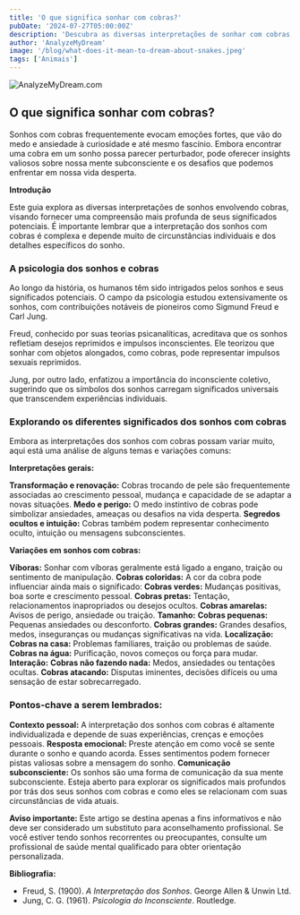 ```yaml
---
title: 'O que significa sonhar com cobras?'
pubDate: '2024-07-27T05:00:00Z'
description: 'Descubra as diversas interpretações de sonhar com cobras, desde simbolizar uma ameaça até representar uma transformação pessoal.'
author: 'AnalyzeMyDream'
image: '/blog/what-does-it-mean-to-dream-about-snakes.jpeg'
tags: ['Animais']
---
```


![AnalyzeMyDream.com](/blog/what-does-it-mean-to-dream-about-snakes.jpeg)

## O que significa sonhar com cobras?

Sonhos com cobras frequentemente evocam emoções fortes, que vão do medo e ansiedade à curiosidade e até mesmo fascínio. Embora encontrar uma cobra em um sonho possa parecer perturbador, pode oferecer insights valiosos sobre nossa mente subconsciente e os desafios que podemos enfrentar em nossa vida desperta.

**Introdução**

Este guia explora as diversas interpretações de sonhos envolvendo cobras, visando fornecer uma compreensão mais profunda de seus significados potenciais. É importante lembrar que a interpretação dos sonhos com cobras é complexa e depende muito de circunstâncias individuais e dos detalhes específicos do sonho.

### A psicologia dos sonhos e cobras

Ao longo da história, os humanos têm sido intrigados pelos sonhos e seus significados potenciais. O campo da psicologia estudou extensivamente os sonhos, com contribuições notáveis ​​de pioneiros como Sigmund Freud e Carl Jung.

Freud, conhecido por suas teorias psicanalíticas, acreditava que os sonhos refletiam desejos reprimidos e impulsos inconscientes. Ele teorizou que sonhar com objetos alongados, como cobras, pode representar impulsos sexuais reprimidos.

Jung, por outro lado, enfatizou a importância do inconsciente coletivo, sugerindo que os símbolos dos sonhos carregam significados universais que transcendem experiências individuais.

### Explorando os diferentes significados dos sonhos com cobras

Embora as interpretações dos sonhos com cobras possam variar muito, aqui está uma análise de alguns temas e variações comuns:

**Interpretações gerais:**

**Transformação e renovação:** Cobras trocando de pele são frequentemente associadas ao crescimento pessoal, mudança e capacidade de se adaptar a novas situações. 
**Medo e perigo:** O medo instintivo de cobras pode simbolizar ansiedades, ameaças ou desafios na vida desperta. 
**Segredos ocultos e intuição:** Cobras também podem representar conhecimento oculto, intuição ou mensagens subconscientes.

**Variações em sonhos com cobras:**

**Víboras:** Sonhar com víboras geralmente está ligado a engano, traição ou sentimento de manipulação. 
**Cobras coloridas:** A cor da cobra pode influenciar ainda mais o significado:
**Cobras verdes:** Mudanças positivas, boa sorte e crescimento pessoal.
**Cobras pretas:** Tentação, relacionamentos inapropriados ou desejos ocultos.
**Cobras amarelas:** Avisos de perigo, ansiedade ou traição.
**Tamanho:** 
**Cobras pequenas:** Pequenas ansiedades ou desconforto.
**Cobras grandes:** Grandes desafios, medos, inseguranças ou mudanças significativas na vida.
**Localização:** 
**Cobras na casa:** Problemas familiares, traição ou problemas de saúde.
**Cobras na água:** Purificação, novos começos ou força para mudar.
**Interação:**
**Cobras não fazendo nada:** Medos, ansiedades ou tentações ocultas.
**Cobras atacando:** Disputas iminentes, decisões difíceis ou uma sensação de estar sobrecarregado.

### Pontos-chave a serem lembrados:

**Contexto pessoal:** A interpretação dos sonhos com cobras é altamente individualizada e depende de suas experiências, crenças e emoções pessoais. 
**Resposta emocional:** Preste atenção em como você se sente durante o sonho e quando acorda. Esses sentimentos podem fornecer pistas valiosas sobre a mensagem do sonho.
**Comunicação subconsciente:** Os sonhos são uma forma de comunicação da sua mente subconsciente. Esteja aberto para explorar os significados mais profundos por trás dos seus sonhos com cobras e como eles se relacionam com suas circunstâncias de vida atuais.

**Aviso importante:** Este artigo se destina apenas a fins informativos e não deve ser considerado um substituto para aconselhamento profissional. Se você estiver tendo sonhos recorrentes ou preocupantes, consulte um profissional de saúde mental qualificado para obter orientação personalizada.

**Bibliografia:**

* Freud, S. (1900). *A Interpretação dos Sonhos*. George Allen & Unwin Ltd.
* Jung, C. G. (1961). *Psicologia do Inconsciente*. Routledge.